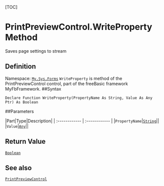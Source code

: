 [TOC]
# PrintPreviewControl.WriteProperty Method
Saves page settings to stream
## Definition
Namespace: [`My.Sys.Forms`](My.Sys.Forms.md)
`WriteProperty` is method of the PrintPreviewControl control, part of the freeBasic framework MyFbFramework.
##Syntax
```freeBasic
Declare Function WriteProperty(PropertyName As String, Value As Any Ptr) As Boolean
```

##Parameters

|Part|Type|Description|
| :------------ | :------------ |
|`PropertyName`|[`String`]("https://www.freebasic.net/wiki/KeyPgString")||
|`Value`|[`Any`]("https://www.freebasic.net/wiki/KeyPgAny")||

## Return Value
[`Boolean`]("https://www.freebasic.net/wiki/KeyPgBoolean")
## See also
[`PrintPreviewControl`](PrintPreviewControl.md)
